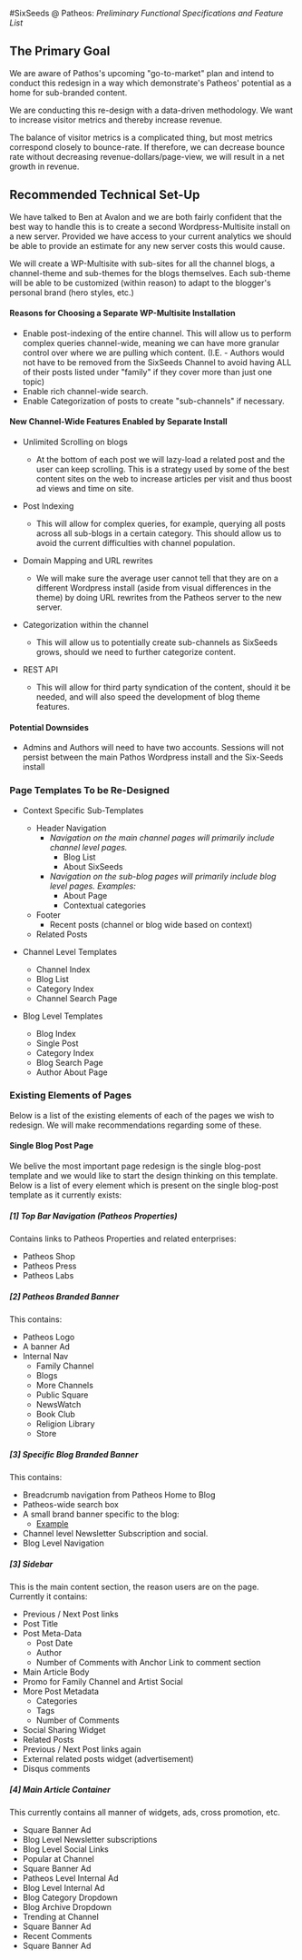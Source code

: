 #SixSeeds @ Patheos: *Preliminary Functional Specifications and Feature List*

## The Primary Goal

We are aware of Pathos's upcoming "go-to-market" plan and intend to conduct this redesign in a way which demonstrate's Patheos' potential as a home for sub-branded content.

We are conducting this re-design with a data-driven methodology. We want to increase visitor metrics and thereby increase revenue.

The balance of visitor metrics is a complicated thing, but most metrics correspond closely to bounce-rate. If therefore, we can decrease bounce rate without decreasing revenue-dollars/page-view, we will result in a net growth in revenue.

## Recommended Technical Set-Up
We have talked to Ben at Avalon and we are both fairly confident that the best way to handle this is to create a second Wordpress-Multisite install on a new server. Provided we have access to your current analytics we should be able to provide an estimate for any new server costs this would cause.

We will create a WP-Multisite with sub-sites for all the channel blogs, a channel-theme and sub-themes for the blogs themselves. Each sub-theme will be able to be customized (within reason) to adapt to the blogger's personal brand (hero styles, etc.)

#### Reasons for Choosing a Separate WP-Multisite Installation

- Enable post-indexing of the entire channel. This will allow us to perform complex queries channel-wide, meaning we can have more granular control over where we are pulling which content. (I.E. - Authors would not have to be removed from the SixSeeds Channel to avoid having ALL of their posts listed under "family" if they cover more than just one topic)
- Enable rich channel-wide search.
- Enable Categorization of posts to create "sub-channels" if necessary.

#### New Channel-Wide Features Enabled by Separate Install

- Unlimited Scrolling on blogs
    - At the bottom of each post we will lazy-load a related post and the user can keep scrolling. This is a strategy used by some of the best content sites on the web to increase articles per visit and thus boost ad views and time on site.

- Post Indexing
    - This will allow for complex queries, for example, querying all posts across all sub-blogs in a certain category. This should allow us to avoid the current difficulties with channel population.

- Domain Mapping and URL rewrites 
    - We will make sure the average user cannot tell that they are on a different Wordpress install (aside from visual differences in the theme) by doing URL rewrites from the Patheos server to the new server.

- Categorization within the channel
    - This will allow us to potentially create sub-channels as SixSeeds grows, should we need to further categorize content.

- REST API
    - This will allow for third party syndication of the content, should it be needed, and will also speed the development of blog theme features.

#### Potential Downsides

- Admins and Authors will need to have two accounts. Sessions will not persist between the main Pathos Wordpress install and the Six-Seeds install

### Page Templates To be Re-Designed

- Context Specific Sub-Templates
   - Header Navigation
      - *Navigation on the main channel pages will primarily include channel level pages.*
	      - Blog List
	      - About SixSeeds
      - *Navigation on the sub-blog pages will primarily include blog level pages. Examples:*
         - About Page
         - Contextual categories
   - Footer
      - Recent posts (channel or blog wide based on context)
   - Related Posts
   

- Channel Level Templates
    - Channel Index
    - Blog List
    - Category Index
    - Channel Search Page

- Blog Level Templates
    - Blog Index
    - Single Post
    - Category Index
    - Blog Search Page
    - Author About Page


### Existing Elements of Pages
Below is a list of the existing elements of each of the pages we wish to redesign. We will make recommendations regarding some of these.

#### Single Blog Post Page

We belive the most important page redesign is the single blog-post template and we would like to start the design thinking on this template. Below is a list of every element which is present on the single blog-post template as it currently exists:

##### [1] Top Bar Navigation (Patheos Properties)
Contains links to Patheos Properties and related enterprises:

- Patheos Shop
- Patheos Press
- Patheos Labs

##### [2] Patheos Branded Banner
This contains:

- Patheos Logo
- A banner Ad
- Internal Nav
	- Family Channel
	- Blogs
	- More Channels
	- Public Square
	- NewsWatch
	- Book Club
	- Religion Library
	- Store


##### [3] Specific Blog Branded Banner
This contains:

- Breadcrumb navigation from Patheos Home to Blog
- Patheos-wide search box
- A small brand banner specific to the blog:
	- [Example](http://wp.production.patheos.com/blogs/seanlowe/files/2014/07/cropped-Sean-Blog22.jpg)
- Channel level Newsletter Subscription and social.
- Blog Level Navigation




##### [3] Sidebar

This is the main content section, the reason users are on the page. Currently it contains:

- Previous / Next Post links
- Post Title
- Post Meta-Data
	- Post Date
	- Author
	- Number of Comments with Anchor Link to comment section
- Main Article Body
- Promo for Family Channel and Artist Social
- More Post Metadata
	- Categories
	- Tags
	- Number of Comments
- Social Sharing Widget
- Related Posts
- Previous / Next Post links again
- External related posts widget (advertisement)
- Disqus comments


##### [4] Main Article Container

This currently contains all manner of widgets, ads, cross promotion, etc.

- Square Banner Ad
- Blog Level Newsletter subscriptions
- Blog Level Social Links
- Popular at Channel
- Square Banner Ad
- Patheos Level Internal Ad
- Blog Level Internal Ad
- Blog Category Dropdown
- Blog Archive Dropdown
- Trending at Channel
- Square Banner Ad
- Recent Comments
- Square Banner Ad

